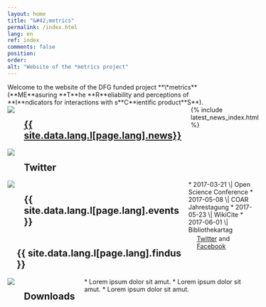 ```yaml
---
layout: home
title: "&#42;metrics"
permalink: /index.html
lang: en
ref: index
comments: false
position:
order:
alt: "Website of the *metrics project"
---
```

<div class="columns margin-top-4 margin-bottom-4" markdown="1">
Welcome to the website of the DFG funded project **\*metrics** (**ME**asuring **T**he **R**eliability and perceptions of **I**ndicators for interactions with s**C**ientific product**S**).
</div>

<div class="columns collapse">
<div id="masonry-container" class="medium-collapse">

<!-- News -->
<div class="featurebox columns medium-6">
    <div class="columns medium-2 featurebox__icon">
        <img src="{{ site.baseurl }}/img/pulse.svg">
    </div>
    <div class="columns medium-10">
        <A HREF="{{ site.baseurl }}/en/news/"><h2 class="featurebox__header">{{ site.data.lang.l[page.lang].news}}</h2></A>
        <div class="featurebox__content">
            {% include latest_news_index.html %}
        </div>
    </div>
</div>

<!-- Twitter -->
<div class="featurebox columns medium-6">
    <div class="columns medium-2 featurebox__icon">
        <img src="{{ site.baseurl }}/img/twitter.svg">
    </div>
    <div class="columns medium-10">
    <h2 class="featurebox__header">Twitter</h2>
    <div id="featurebox__content__twitter" class="featurebox__content">
    </div>
    </div>
</div>

<!-- Events -->
<div class="featurebox columns medium-6">
    <div class="columns medium-2 featurebox__icon">
        <img src="{{ site.baseurl }}/img/calendar.svg">
    </div>
    <div class="columns medium-10">
        <h2 class="featurebox__header">{{ site.data.lang.l[page.lang].events }}</h2>
<div class="featurebox__content" markdown="1">
* 2017-03-21 \| Open Science Conference
* 2017-05-08 \| COAR Jahrestagung
* 2017-05-23 \| WikiCite
* 2017-06-01 \| Bibliothekartag
</div>
    </div>
</div>

<!-- Find us at -->
<div class="featurebox columns medium-6">
    <div class="columns medium-2 featurebox__icon">
    </div>
    <div class="columns medium-10">
    <h2 class="featurebox__header">{{ site.data.lang.l[page.lang].findus }}</h2>
        <div class="featurebox__content">
        <a href="https://twitter.com/metrics_project">Twitter</a> and <a href="https://www.facebook.com/metricsproject">Facebook</a>
        </div>
    </div>
</div>

<!-- Downloads -->
<div class="featurebox columns medium-6">
    <div class="columns medium-2 featurebox__icon">
        <img src="{{ site.baseurl }}/img/download.svg">
    </div>
    <div class="columns medium-10">
        <h2 class="featurebox__header">Downloads</h2>
<div class="featurebox__content" markdown="1">
* Lorem ipsum dolor sit amut.
* Lorem ipsum dolor sit amut.
* Lorem ipsum dolor sit amut.
</div>
    </div>
</div>

</div>
</div>

